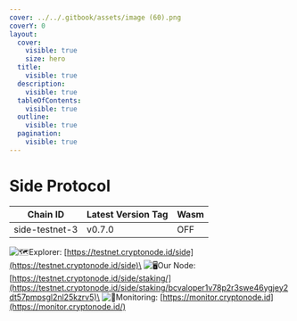 ```yaml
---
cover: ../../.gitbook/assets/image (60).png
coverY: 0
layout:
  cover:
    visible: true
    size: hero
  title:
    visible: true
  description:
    visible: true
  tableOfContents:
    visible: true
  outline:
    visible: true
  pagination:
    visible: true
---
```


# Side Protocol

| Chain ID       | Latest Version Tag | Wasm |
| -------------- | ------------------ | ---- |
| side-testnet-3 | v0.7.0             | OFF  |

<img src="https://web.telegram.org/a/img-apple-64/1f5fa.png" alt="🗺️" data-size="line">Explorer: [https://testnet.cryptonode.id/side](https://testnet.cryptonode.id/side)\
<img src="https://web.telegram.org/a/img-apple-64/1f5a5.png" alt="🖥️" data-size="line">Our Node: [https://testnet.cryptonode.id/side/staking/](https://testnet.cryptonode.id/side/staking/bcvaloper1v78p2r3swe46ygjey2dt57pmpsgl2nl25kzrv5)\
<img src="https://web.telegram.org/a/img-apple-64/1f6a8.png" alt="🚨" data-size="line">Monitoring: [https://monitor.cryptonode.id](https://monitor.cryptonode.id/)
